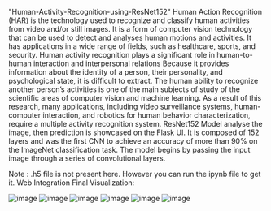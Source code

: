 "Human-Activity-Recognition-using-ResNet152"
Human Action Recognition (HAR) is the technology used to recognize and classify human activities from video and/or still images. It is a form of computer vision technology that can be used to detect and analyses human motions and activities. It has applications in a wide range of fields, such as healthcare, sports, and security. Human activity recognition plays a significant role in human-to-human interaction and interpersonal relations
Because it provides information about the identity of a person, their personality, and psychological state, it is difficult to extract.
The human ability to recognize another person’s activities is one of the main subjects of study of the scientific areas of computer vision and machine learning. As a result of this research, many applications, including video surveillance systems, human-computer interaction, and robotics for human behavior characterization, require a multiple activity recognition system.
ResNet152 Model analyse the image, then prediction is showcased on the Flask UI. It is composed of 152 layers and was the first CNN to achieve an accuracy of more than 90% on the ImageNet classification task. The model begins by passing the input image through a series of convolutional layers.

Note : .h5 file is not present here. However you can run the ipynb file to get it.
Web Integration Final Visualization:

![image](https://github.com/nmishra90/Human-Activity-Recognition-using-ResNet/assets/111515105/a05f5435-d1e3-4b4d-8441-6c3b01e91453)
![image](https://github.com/nmishra90/Human-Activity-Recognition-using-ResNet/assets/111515105/98fb8372-e62b-475a-824c-b4d17cb72c1d)
![image](https://github.com/nmishra90/Human-Activity-Recognition-using-ResNet/assets/111515105/6840293d-61bb-430c-b8b6-4d891d8c529b)
![image](https://github.com/nmishra90/Human-Activity-Recognition-using-ResNet/assets/111515105/74d35e25-fe21-4303-aea4-7715d185d502)
![image](https://github.com/nmishra90/Human-Activity-Recognition-using-ResNet/assets/111515105/5106406d-463b-4a37-8f3c-e0c5041c3545)
![image](https://github.com/nmishra90/Human-Activity-Recognition-using-ResNet/assets/111515105/be646f20-eed7-4126-a971-efd938c85cda)
